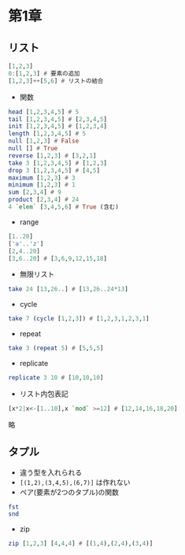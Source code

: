 # 第1章

## リスト
```hs
[1,2,3]
0:[1,2,3] # 要素の追加
[1,2,3]++[5,6] # リストの結合
```

* 関数

```haskell
head [1,2,3,4,5] # 5
tail [1,2,3,4,5] # [2,3,4,5]
init [1,2,3,4,5] # [1,2,3,4]
length [1,2,3,4,5] # 5
null [1,2,3] # False
null [] # True
reverse [1,2,3] # [3,2,1]
take 3 [1,2,3,4,5] # [1,2,3]
drop 3 [1,2,3,4,5] # [4,5]
maximum [1,2,3] # 3
minimum [1,2,3] # 1
sum [2,3,4] # 9
product [2,3,4] # 24
4 `elem` [3,4,5,6] # True (含む)
```

* range

```haskell
[1..20]
['a'..'z']
[2,4..20]
[3,6..20] # [3,6,9,12,15,18]
```

* 無限リスト

```haskell
take 24 [13,26..] # [13,26..24*13]
```

* cycle

```haskell
take 7 (cycle [1,2,3]) # [1,2,3,1,2,3,1]
```

* repeat
```haskell
take 3 (repeat 5) # [5,5,5]
```

* replicate
```haskell
replicate 3 10 # [10,10,10]
```

* リスト内包表記
```haskell
[x*2|x<-[1..10],x `mod` >=12] # [12,14,16,18,20]
```

略

## タプル
* 違う型を入れられる
* `[(1,2),(3,4,5),(6,7)]` は作れない
* ペア(要素が2つのタプル)の関数
```haskell
fst
snd
```

* zip
```haskell
zip [1,2,3] [4,4,4] # [(1,4),(2,4),(3,4)]

```
